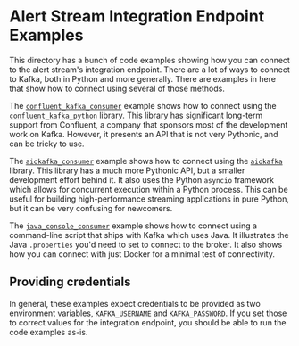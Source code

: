 # Alert Stream Integration Endpoint Examples #

This directory has a bunch of code examples showing how you can connect to the alert stream's integration endpoint.
There are a lot of ways to connect to Kafka, both in Python and more generally.
There are examples in here that show how to connect using several of those methods.

The [`confluent_kafka_consumer`](./confluent_kafka_consumer) example shows how to connect using the [`confluent_kafka_python`](https://github.com/confluentinc/confluent-kafka-python) library.
This library has significant long-term support from Confluent, a company that sponsors most of the development work on Kafka.
However, it presents an API that is not very Pythonic, and can be tricky to use.

The [`aiokafka_consumer`](./aiokafka_consumer) example shows how to connect using the [`aiokafka`](https://aiokafka.readthedocs.io/en/stable/) library.
This library has a much more Pythonic API, but a smaller development effort behind it.
It also uses the Python `asyncio` framework which allows for concurrent execution within a Python process.
This can be useful for building high-performance streaming applications in pure Python, but it can be very confusing for newcomers.

The [`java_console_consumer`](./java_console_consumer) example shows how to connect using a command-line script that ships with Kafka which uses Java.
It illustrates the Java `.properties` you'd need to set to connect to the broker.
It also shows how you can connect with just Docker for a minimal test of connectivity.

## Providing credentials

In general, these examples expect credentials to be provided as two environment variables, `KAFKA_USERNAME` and `KAFKA_PASSWORD`.
If you set those to correct values for the integration endpoint, you should be able to run the code examples as-is.
